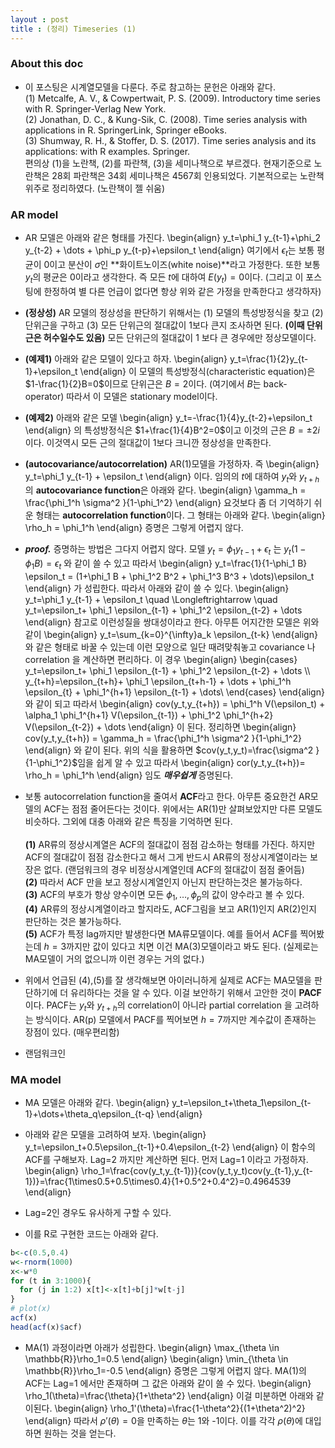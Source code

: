 ```yaml
---
layout : post 
title : (정리) Timeseries (1)
---
```


### About this doc 

- 이 포스팅은 시계열모델을 다룬다. 주로 참고하는 문헌은 아래와 같다. <br/>
(1) Metcalfe, A. V., & Cowpertwait, P. S. (2009). Introductory time series with R. Springer-Verlag New York. <br/>
(2) Jonathan, D. C., & Kung-Sik, C. (2008). Time series analysis with applications in R. SpringerLink, Springer eBooks. <br/>
(3) Shumway, R. H., & Stoffer, D. S. (2017). Time series analysis and its applications: with R examples. Springer. <br/>
편의상 (1)을 노란책, (2)를 파란책, (3)을 세미나책으로 부르겠다. 현재기준으로 노란책은 28회 파란책은 34회 세미나책은 4567회 인용되었다. 기본적으로는 노란책위주로 정리하였다. (노란책이 젤 쉬움) 

### AR model
- AR 모델은 아래와 같은 형태를 가진다. 
\begin{align}
y_t=\phi_1 y_{t-1}+\phi_2 y_{t-2} + \dots + \phi_p y_{t-p}+\epsilon_t 
\end{align}
여기에서 $\epsilon_t$는 보통 평균이 $0$이고 분산이 $\sigma$인 **화이트노이즈(white noise)**라고 가정한다. 또한 보통 $y_t$의 평균은 $0$이라고 생각한다. 즉 모든 $t$에 대하여 $E(y_t)=0$이다. (그리고 이 포스팅에 한정하여 별 다른 언급이 없다면 항상 위와 같은 가정을 만족한다고 생각하자) 

- **(정상성)** AR 모델의 정상성을 판단하기 위해서는 (1) 모델의 특성방정식을 찾고 (2) 단위근을 구하고 (3) 모든 단위근의 절대값이 $1$보다 큰지 조사하면 된다. **(이때 단위근은 허수일수도 있음)** 모든 단위근의 절대값이 $1$ 보다 큰 경우에만 정상모델이다. 

- **(예제1)** 아래와 같은 모델이 있다고 하자. 
\begin{align}
y_t=\frac{1}{2}y_{t-1}+\epsilon_t
\end{align}
이 모델의 특성방정식(characteristic equation)은 $1-\frac{1}{2}B=0$이므로 단위근은 $B=2$이다. (여기에서 $B$는 back-operator) 따라서 이 모델은 stationary model이다. 

- **(예제2)** 아래와 같은 모델
\begin{align}
y_t=-\frac{1}{4}y_{t-2}+\epsilon_t
\end{align}
의 특성방정식은 $1+\frac{1}{4}B^2=0$이고 이것의 근은 $B=\pm 2i$이다. 이것역시 모든 근의 절대값이 $1$보다 크니깐 정상성을 만족한다. 

- **(autocovariance/autocorrelation)** AR(1)모델을 가정하자. 즉 
\begin{align}
y_t=\phi_1 y_{t-1} + \epsilon_t 
\end{align}
이다. 임의의 $t$에 대하여 $y_t$와 $y_{t+h}$의 **autocovariance function**은 아래와 같다. 
\begin{align}
\gamma_h = \frac{\phi_1^h \sigma^2 }{1-\phi_1^2}
\end{align}
요것보다 좀 더 기억하기 쉬운 형태는 **autocorrelation function**이다. 그 형태는 아래와 같다. 
\begin{align}
\rho_h = \phi_1^h
\end{align}
증명은 그렇게 어렵지 않다. 

- ***proof.*** 증명하는 방법은 그다지 어렵지 않다. 모델 $y_t=\phi_1 y_{t-1} + \epsilon_t$ 는 
$y_t(1-\phi_1 B)=\epsilon_t$ 와 같이 쓸 수 있고 따라서 
\begin{align}
y_t=\frac{1}{1-\phi_1 B} \epsilon_t = (1+\phi_1 B + \phi_1^2 B^2 + \phi_1^3 B^3 + \dots)\epsilon_t 
\end{align}
가 성립한다. 따라서 아래와 같이 쓸 수 있다. 
\begin{align}
y_t=\phi_1 y_{t-1} + \epsilon_t \quad \Longleftrightarrow  \quad y_t=\epsilon_t+ \phi_1 \epsilon_{t-1} + \phi_1^2 \epsilon_{t-2} + \dots
\end{align} 
참고로 이런성질을 쌍대성이라고 한다. 아무튼 어지간한 모델은 위와 같이 
\begin{align}
y_t=\sum_{k=0}^{\infty}a_k \epsilon_{t-k}
\end{align}
와 같은 형태로 바꿀 수 있는데 이런 모양으로 일단 때려맞춰놓고 covariance 나 correlation 을 계산하면 편리하다. 이 경우 
\begin{align}
\begin{cases}
y_t=\epsilon_t+ \phi_1 \epsilon_{t-1} + \phi_1^2 \epsilon_{t-2} + \dots \\\\ 
y_{t+h}=\epsilon_{t+h}+ \phi_1 \epsilon_{t+h-1} + \dots + \phi_1^h \epsilon_{t} + \phi_1^{h+1} \epsilon_{t-1} + \dots\\ 
\end{cases}
\end{align}
와 같이 되고 따라서 
\begin{align}
cov(y_t,y_{t+h}) = \phi_1^h V(\epsilon_t) + \alpha_1 \phi_1^{h+1} V(\epsilon_{t-1}) +  \phi_1^2 \phi_1^{h+2} V(\epsilon_{t-2}) + \dots
\end{align}
이 된다. 정리하면 
\begin{align}
cov(y_t,y_{t+h}) = \gamma_h = \frac{\phi_1^h \sigma^2 }{1-\phi_1^2}
\end{align}
와 같이 된다. 위의 식을 활용하면 $cov(y_t,y_t)=\frac{\sigma^2 }{1-\phi_1^2}$임을 쉽게 알 수 있고 따라서 
\begin{align}
cor(y_t,y_{t+h})= \rho_h = \phi_1^h 
\end{align}
임도 ***매우쉽게*** 증명된다. 

- 보통 autocorrelation function을 줄여서 **ACF**라고 한다. 아무튼 중요한건 AR모델의 ACF는 점점 줄어든다는 것이다. 위에서는 AR(1)만 살펴보았지만 다른 모델도 비슷하다. 그외에 대충 아래와 같은 특징을 기억하면 된다. <br/><br/>
**(1)** AR류의 정상시계열은 ACF의 절대값이 점점 감소하는 형태를 가진다. 하지만 ACF의 절대값이 점점 감소한다고 해서 그게 반드시 AR류의 정상시계열이라는 보장은 없다. (랜덤워크의 경우 비정상시계열인데 ACF의 절대값이 점점 줄어듬) <br/>
**(2)** 따라서 ACF 만을 보고 정상시계열인지 아닌지 판단하는것은 불가능하다. <br/>
**(3)** ACF의 부호가 항상 양수이면 모든 $\phi_1,\dots,\phi_p$의 값이 양수라고 볼 수 있다. <br/>
**(4)** AR류의 정상시계열이라고 할지라도, ACF그림을 보고 AR(1)인지 AR(2)인지 판단하는 것은 불가능하다. <br/>
**(5)** ACF가 특정 lag까지만 발생한다면 MA류모델이다. 예를 들어서 ACF를 찍어봤는데 $h=3$까지만 값이 있다고 치면 이건 MA(3)모델이라고 봐도 된다. (실제로는 MA모델이 거의 없으니까 이런 경우는 거의 없다.) <br/>

- 위에서 언급된 (4),(5)를 잘 생각해보면 아이러니하게 실제로 ACF는 MA모델을 판단하기에 더 유리하다는 것을 알 수 있다. 이걸 보안하기 위해서 고안한 것이 **PACF**이다. PACF는 $y_t$와 $y_{t+h}$의 correlation이 아니라 partial correlation 을 고려하는 방식이다. AR(p) 모델에서 PACF를 찍어보면 $h=7$까지만 계수값이 존재하는 장점이 있다. (매우편리함) 

- 랜덤워크인 

### MA model

- MA 모델은 아래와 같다. 
\begin{align}
y_t=\epsilon_t+\theta_1\epsilon_{t-1}+\dots+\theta_q\epsilon_{t-q}
\end{align}

- 아래와 같은 모델을 고려하여 보자. 
\begin{align}
y_t=\epsilon_t+0.5\epsilon_{t-1}+0.4\epsilon_{t-2}
\end{align}
이 함수의 ACF를 구해보자. Lag=2 까지만 계산하면 된다. 먼저 Lag=1 이라고 가정하자. 
\begin{align}
\rho_1=\frac{cov(y_t,y_{t-1})}{cov(y_t,y_t)cov(y_{t-1},y_{t-1})}=\frac{1\times0.5+0.5\times0.4}{1+0.5^2+0.4^2}=0.4964539
\end{align}

- Lag=2인 경우도 유사하게 구할 수 있다. 

- 이를 R로 구현한 코드는 아래와 같다. 
```r
b<-c(0.5,0.4)
w<-rnorm(1000)
x<-w*0
for (t in 3:1000){
  for (j in 1:2) x[t]<-x[t]+b[j]*w[t-j]
}
# plot(x)
acf(x)
head(acf(x)$acf)
```

- MA(1) 과정이라면 아래가 성립한다. 
\begin{align}
\max_{\theta \in \mathbb{R}}\rho_1=0.5
\end{align}
\begin{align}
\min_{\theta \in \mathbb{R}}\rho_1=-0.5
\end{align}
증명은 그렇게 어렵지 않다. MA(1)의 ACF는 Lag=1 에서만 존재하며 그 값은 아래와 같이 쓸 수 있다. 
\begin{align}
\rho_1(\theta)=\frac{\theta}{1+\theta^2}
\end{align}
이걸 미분하면 아래와 같이된다. 
\begin{align}
\rho_1'(\theta)=\frac{1-\theta^2}{(1+\theta^2)^2}
\end{align}
따라서 $\rho'(\theta)=0$을 만족하는 $\theta$는 1와 -1이다. 이를 각각 $\rho(\theta)$에 대입하면 원하는 것을 얻는다. 

